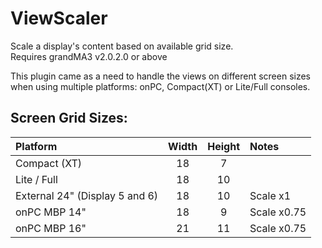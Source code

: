 # ViewScaler

Scale a display's content based on available grid size.  
Requires grandMA3 v2.0.2.0 or above  

This plugin came as a need to handle the views on different screen sizes when using multiple platforms: onPC, Compact(XT) or Lite/Full consoles.


## Screen Grid Sizes:

| Platform                       | Width | Height | Notes
| :----------------------------- | :---: | :----: | :----
| Compact (XT)                   | 18    | 7      |
| Lite / Full                    | 18    | 10     |
| External 24" (Display 5 and 6) | 18    | 10     | Scale x1
| onPC MBP 14"                   | 18    | 9      | Scale x0.75
| onPC MBP 16"                   | 21    | 11     | Scale x0.75